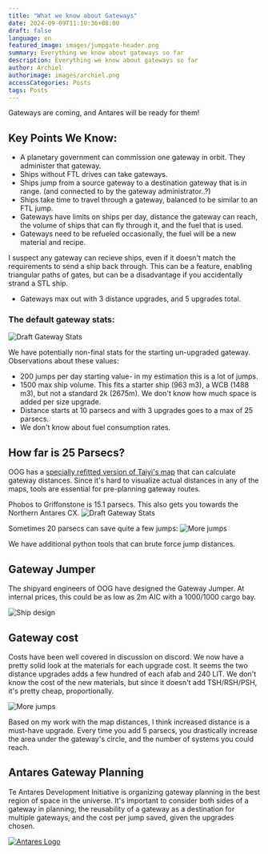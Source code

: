 ```yaml
---
title: "What we know about Gateways"
date: 2024-09-09T11:10:36+08:00
draft: false
language: en
featured_image: images/jumpgate-header.png
summary: Everything we know about gateways so far
description: Everything we know about gateways so far
author: Archiel
authorimage: images/archiel.png
accessCategories: Posts
tags: Posts
---
```


Gateways are coming, and Antares will be ready for them!

## Key Points We Know: 

* A planetary government can commission one gateway in orbit. They administer that gateway.
* Ships without FTL drives can take gateways.
* Ships jump from a source gateway to a destination gateway that is in range. (and connected to by the gateway administrator..?)
* Ships take time to travel through a gateway, balanced to be similar to an FTL jump.
* Gateways have limits on ships per day, distance the gateway can reach, the volume of ships that can fly through it, and the fuel that is used. 
* Gateways need to be refueled occasionally, the fuel will be a new material and recipe.

I suspect any gateway can recieve ships, even if it doesn't match the requirements to send a ship back through. This can be a feature, enabling triangular paths of gates, but can be a disadvantage if you accidentally strand a STL ship.

* Gateways max out with 3 distance upgrades, and 5 upgrades total.

### The default gateway stats:

![Draft Gateway Stats ](/images/gateway-choices.png)

We have potentially non-final stats for the starting un-upgraded gateway. Observations about these values:

* 200 jumps per day starting value- in my estimation this is a lot of jumps.
* 1500 max ship volume. This fits a starter ship (963 m3), a WCB (1488 m3), but not a standard 2k (2675m). We don't know how much space is added per size upgrade.
* Distance starts at 10 parsecs and with 3 upgrades goes to a max of 25 parsecs.
* We don't know about fuel consumption rates.

## How far is 25 Parsecs?

OOG has a [specially refitted version of Taiyi's map](https://oogcapitalmanagement.com/map/) that can calculate gateway distances. Since it's hard to visualize actual distances in any of the maps, tools are essential for pre-planning gateway routes.

Phobos to Griffonstone is 15.1 parsecs. This also gets you towards the Northern Antares CX.
![Draft Gateway Stats ](http://kortham.net/temp/firefox_SRjXFCI08r.png)

Sometimes 20 parsecs can save quite a few jumps:
![More jumps](http://kortham.net/temp/firefox_9iOliroWBV.png)

We have additional python tools that can brute force jump distances.

## Gateway Jumper

The shipyard engineers of OOG have designed the Gateway Jumper. At internal prices, this could be as low as 2m AIC with a 1000/1000 cargo bay. 

![Ship design ](/images/gateway-jumper.png)


## Gateway cost

Costs have been well covered in discussion on discord. We now have a pretty solid look at the materials for each upgrade cost. It seems the two distance upgrades adds a few hundred of each afab and 240 LIT. We don't know the cost of the new materials, but since it doesn't add TSH/RSH/PSH, it's pretty cheap, proportionally.

![More jumps](http://kortham.net/temp/firefox_Cq7DW5ZA51.png)

Based on my work with the map distances, I think increased distance is a must-have upgrade. Every time you add 5 parsecs, you drastically increase the area under the gateway's circle, and the number of systems you could reach. 

## Antares Gateway Planning

Te Antares Development Initiative is organizing gateway planning in the best region of space in the universe. It's important to consider both sides of a gateway in planning, the reusability of a gateway as a destination for multiple gateways, and the cost per jump saved, given the upgrades chosen.

[![Antares Logo](/images/ADI-Discord.png)](https://discord.gg/gmx7br5XBQ)

